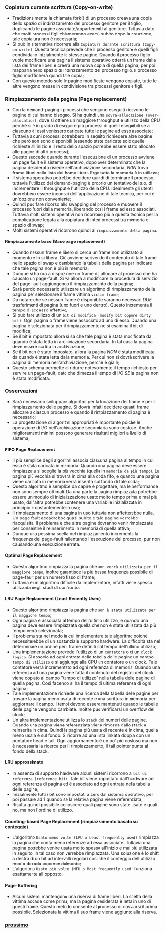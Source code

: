 ### Copiatura durante scrittura (Copy-on-write)
- Tradizionalmente la chiamata fork() di un processo creava una copia dello spazio di indirizzamento del processo genitore per il figlio, duplicando le pagine associate/appartenenti al genitore. Tuttavia dato che molti processi figli chiameranno exec() subito dopo la creazione, tale copiatura non è necessaria;
- Si può in alternativa ricorrere alla `Copiatura durante scrittura (Copy-on-write)`. Questa tecnica prevede che il processo genitore e quelli figli condividano inizialmente le stesse pagine. Quando il processo figlio vuole modificare una pagina il sistema operativo otterrà un frame dalla lista dei frame liberi e creerà una nuova copia di quella pagina, per poi mapparla nello spazio di indirizzamento del processo figlio. Il processo figlio modificherà quindi tale copia;
- Con questo metodo solo le pagine modificate vengono copiate, tutte le altre vengono messe in condivisione tra processi genitore e figli.

### Rimpiazzamento della pagina (Page replacement)
- Con la demand-paging i processi che vengono eseguiti ricevono le pagine di cui hanno bisogno. Si ha quindi una `sovra-allocazione (over-allocation)`, dove si ottiene un maggiore throughput e utilizzo della CPU perchè si è in grado di eseguire più processi di quelli eseguibili se a ciascuno di essi venissero caricate tutte le pagine ad esso associate;
- Tuttavia alcuni processi potrebbero in seguito richiedere altre pagine che però non sono disponibili (essendo state caricate solo quelle richieste all'inizio e il resto dello spazio potrebbe essere stato allocato alle pagine di altri processi);
- Questo succede quando durante l'esecuzione di un processo avviene un page fault e il sistema operativo, dopo aver determinato che la pagina desiderata risiede nell'archiviazione secondaria, *NON* trova frame liberi nella lista dei frame liberi. Ergo tutta la memoria è in utilizzo;
- Il sistema operativo potrebbe decidere quindi di terminare il processo, tuttavia l'utilizzo del demand-paging è proprio un tentativo del s.o. di incrementare il throughput e l'utilizzo della CPU. Idealmente gli utenti dovrebbero essere inconsci dell'applicazione di tale tecnica, per cui è un'opzione non conveniente;
- Quindi può fare ricorso allo swapping del processo e muovere il processo fuori dalla memoria, liberando così i frame ad esso associati. Tuttavia molti sistemi operativi non ricorrono più a questa tecnica per la complicazione legata alla copiatura di interi processi tra memoria e spazio di swap;
- Molti sistemi operativi ricorrono quindi al `rimpiazzamanto della pagina`.

#### Rimpiazzamento base (Base page replacement)
- Quando nessun frame è libero si cerca un frame non utilizzato al momento e lo si libera. Ciò avviene scrivendo il contenuto di tale frame nello spazio di swap e cambiando la tabella della pagina per indicare che tale pagina non è più in memoria;
- Dunque si ha ora a dispozione un frame da allocare al processo che ha causato un page-fault. Si va allora a modificare la procedura di servizio del page-fault aggiungendo il rimpiazzamento della pagina;
- Sarà perciò necessario utilizzare un algoritmo di rimpiazzamento della pagina per selezionare il frame vittima `victim frame`;
- Da notare che se nessun frame è disponibile saranno necessari *DUE* trasferimenti di pagina (uno fuori e uno dentro). Questo incrementa il tempo di accesso effettivo;
- Si può fare utilizzo di un `bit di modifica (modify bit oppure dirty bit)`. Ogni pagina o frame viene associato ad uno di esso. Quando una pagina è selezionata per il rimpiazzamento ne si esamina il bit di modifica;
- Se il bit è impostato allora si sa che tale pagina è stata modificata da quando è stata letta in archiviazione secondaria. In tal caso la pagina deve essere scritta in archiviazione;
- Se il bit non è stato impostato, allora la pagina *NON* è stata modificata da quando è stata letta dalla memoria. Per cui non si dovrà scrivere la pagina di memoria nell'archiviazione, perchè è già lì;
- Questo schema permette di ridurre notevolmente il tempo richiesto per servire un page-fault, dato che dimezza il tempo di I/O *SE* la pagina non è stata modificata.

### Osservazioni
- Sarà necessario sviluppare algoritmi per la locazione dei frame e per il rimpiazzamento delle pagine. Si dovrà infatti decidere quanti frame allocare a ciascun processo e quando il rimpiazzamento di pagina è necessario;
- La progettazione di algoritmi appropriati è importante poichè le operazione di I/O nell'archiviazione secondaria sono costose. Anche miglioramenti minimi possono generare risultati migliori a livello di sistema;

#### FIFO Page Replacement
- Il più semplice degli algoritmi associa ciascuna pagina al tempo in cui essa è stata caricata in memoria. Quando una pagina deve essere rimpiazzata si sceglie la più vecchia (quella in `memoria da più tempo`). La pagina più vecchia si troverà in cima alla coda fifo, e quando una pagina viene caricata in memoria verrà inserita sul fondo di tale coda;
- Questo algoritmo è semplice da capire e progettare, ma le performance non sono sempre ottimali. Da una parte la pagina rimpiazzata potrebbe essere un modulo di inizializzazione usato molto tempo prima e mai più usato, dall'altra potrebbe contenere una variabile inizializzata in principio e costantemente in uso;
- Il rimpiazzamento di una pagina in uso tuttavia non affetterebbe nulla. Un page fault accadrebbe quasi subito e tale pagina verrebbe riacquisita. Il problema è che altre pagine dovranno venir rimpiazzate per consentire il reinserimento in memoria di quella attiva;
- Dunque una pessima scelta nel rimpiazzamento incrementa la frequenza dei page-fault rallentando l'esecuzione del processo, pur non causando una esecuzione errata.

#### Optimal Page Replacement
- Questo algoritmo rimpiazza la pagina che `non verrà utilizzata per il maggiore tempo`, inoltre garantisce la più bassa frequenza possibile di page-fault per un numero fisso di frame;
- Tuttavia è un algoritmo difficile da implementare, infatti viene spesso utilizzata negli studi di confronto.

#### LRU Page Replacement (Least Recently Used)
- Questo algoritmo rimpiazza la pagina che `non è stata utilizzata per il maggiore tempo`;
- Ogni pagina è associata al tempo dell'ultimo utilizzo, e quando una pagina deve essere rimpiazzata quella che non è stata utilizzata da più tempo verrà selezionata;
- Il problema sta nel modo in cui implementare tale algoritmo poichè necessiterebbe di un sostanziale supporto hardware. La difficoltà sta nel determinare un ordine per i frame definiti dal tempo dell'ultimo utilizzo;
- Una implementazione prevede l'utilizzo di un `contatore` o di un `clock logico`. Si associa ad ogni entrata della tabella delle pagine un campo `tempo di utilizzo` e si aggiunge alla CPU un contatore o un clock. Tale contatore verrà incrementato ad ogni referenza di memoria. Quando una referenza ad una pagina viene fatta il contenuto del registro del clock viene copiato al campo "tempo di utilizzo" nella tabella delle pagine di quella pagina. Così facendo si ha il tempo di ultima referenza di ogni pagina;
- Tale implementazione richiede una ricerca della tabella delle pagine per trovare la pagina meno usata di recente e una scrittura in memoria per aggiornare il campo. I tempi devono essere mantenuti quando le tabelle delle pagine vengono cambiate. Inoltre può verificarsi un overflow del clock;
- Un'altra implementazione utilizza lo `stack` dei numeri delle pagine. Quando una pagina viene referenziata viene rimossa dallo stack e reinserita in cima. Quindi la pagina più usata di recente è in cima, quella meno usata è sul fondo. Si ricorre ad una lista linkata doppia con un puntatore head e tail. Ogni aggiornamento è un po' più costoso ma non è necessaria la ricerca per il rimpiazzamento, il tail pointer punta al fondo dello stack.

#### LRU approssimato 
- In assenza di supporto hardware alcuni sistemi ricorrono al `bit di referenza (reference bit)`. Tale bit viene impostato dall'hardware ad ogni referenza di pagina ed è associato ad ogni entrata nella tabella delle pagine;
- Inizialmente tutti i bit sono impostati a zero dal sistema operativo, per poi passare ad 1 quando se la relativa pagina viene referenziata;
- Risulta quindi possibile conoscere quali pagine sono state usate e quali no, ma non l'ordine di utilizzo.

#### Counting-based Page Replacement (rimpiazzamento basato su conteggio)
- L'algoritmo `Usato meno volte (LFU o Least frequently used)` rimpiazza la pagina che conta meno referenze ad essa associate. Tuttavia una pagina potrebbe venire usata molto spesso all'inizio e mai più utilizzata in seguito, in tal caso non verrebbe rimpiazzata. Una soluzione è lo shift a destra di un bit ad intervalli regolari così che il conteggio dell'utilizzo medio decada esponenzialmente;
- L'algoritmo `Usato più volte (MFU o Most frequently used)` funziona esattamente all'opposto.

#### Page-Buffering 
- Alcuni sistemi mantengono una riserva di frame liberi. La scelta della vittima accade come prima, ma la pagina desiderata è letta in uno di questi frame. Questo metodo consente al processo di riavviarsi il prima possibile. Selezionata la vittima il suo frame viene aggiunto alla riserva.

### [prossimo](https://github.com/Gabri432/Sistemi_operativi/blob/master/Memoria_Virtuale/parte_3.md)